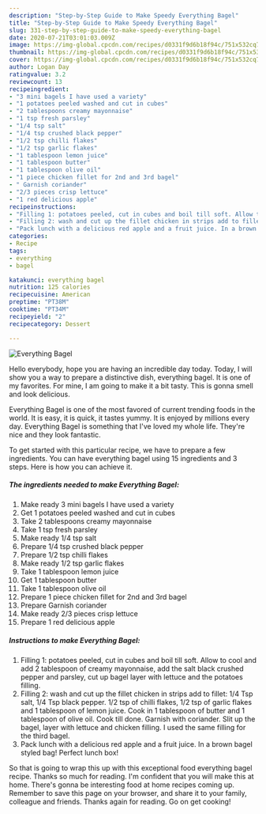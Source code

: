 ```yaml
---
description: "Step-by-Step Guide to Make Speedy Everything Bagel"
title: "Step-by-Step Guide to Make Speedy Everything Bagel"
slug: 331-step-by-step-guide-to-make-speedy-everything-bagel
date: 2020-07-21T03:01:03.009Z
image: https://img-global.cpcdn.com/recipes/d0331f9d6b18f94c/751x532cq70/everything-bagel-recipe-main-photo.jpg
thumbnail: https://img-global.cpcdn.com/recipes/d0331f9d6b18f94c/751x532cq70/everything-bagel-recipe-main-photo.jpg
cover: https://img-global.cpcdn.com/recipes/d0331f9d6b18f94c/751x532cq70/everything-bagel-recipe-main-photo.jpg
author: Logan Day
ratingvalue: 3.2
reviewcount: 13
recipeingredient:
- "3 mini bagels I have used a variety"
- "1 potatoes peeled washed and cut in cubes"
- "2 tablespoons creamy mayonnaise"
- "1 tsp fresh parsley"
- "1/4 tsp salt"
- "1/4 tsp crushed black pepper"
- "1/2 tsp chilli flakes"
- "1/2 tsp garlic flakes"
- "1 tablespoon lemon juice"
- "1 tablespoon butter"
- "1 tablespoon olive oil"
- "1 piece chicken fillet for 2nd and 3rd bagel"
- " Garnish coriander"
- "2/3 pieces crisp lettuce"
- "1 red delicious apple"
recipeinstructions:
- "Filling 1: potatoes peeled, cut in cubes and boil till soft. Allow to cool and add 2 tablespoon of creamy mayonnaise, add the salt black crushed pepper and parsley, cut up bagel layer with lettuce and the potatoes filling."
- "Filling 2: wash and cut up the fillet chicken in strips add to fillet: 1/4 Tsp salt, 1/4 Tsp black pepper. 1/2 tsp of chilli flakes, 1/2 tsp of garlic flakes and 1 tablespoon of lemon juice. Cook in 1 tablespoon of butter and 1 tablespoon of olive oil. Cook till done. Garnish with coriander. Slit up the bagel, layer with lettuce and chicken filling. I used the same filling for the third bagel."
- "Pack lunch with a delicious red apple and a fruit juice. In a brown bagel styled bag! Perfect lunch box!"
categories:
- Recipe
tags:
- everything
- bagel

katakunci: everything bagel 
nutrition: 125 calories
recipecuisine: American
preptime: "PT38M"
cooktime: "PT34M"
recipeyield: "2"
recipecategory: Dessert

---
```



![Everything Bagel](https://img-global.cpcdn.com/recipes/d0331f9d6b18f94c/751x532cq70/everything-bagel-recipe-main-photo.jpg)

Hello everybody, hope you are having an incredible day today. Today, I will show you a way to prepare a distinctive dish, everything bagel. It is one of my favorites. For mine, I am going to make it a bit tasty. This is gonna smell and look delicious.

Everything Bagel is one of the most favored of current trending foods in the world. It is easy, it is quick, it tastes yummy. It is enjoyed by millions every day. Everything Bagel is something that I've loved my whole life. They're nice and they look fantastic.




To get started with this particular recipe, we have to prepare a few ingredients. You can have everything bagel using 15 ingredients and 3 steps. Here is how you can achieve it.

##### The ingredients needed to make Everything Bagel:

1. Make ready 3 mini bagels I have used a variety
1. Get 1 potatoes peeled washed and cut in cubes
1. Take 2 tablespoons creamy mayonnaise
1. Take 1 tsp fresh parsley
1. Make ready 1/4 tsp salt
1. Prepare 1/4 tsp crushed black pepper
1. Prepare 1/2 tsp chilli flakes
1. Make ready 1/2 tsp garlic flakes
1. Take 1 tablespoon lemon juice
1. Get 1 tablespoon butter
1. Take 1 tablespoon olive oil
1. Prepare 1 piece chicken fillet for 2nd and 3rd bagel
1. Prepare  Garnish coriander
1. Make ready 2/3 pieces crisp lettuce
1. Prepare 1 red delicious apple




##### Instructions to make Everything Bagel:

1. Filling 1: potatoes peeled, cut in cubes and boil till soft. Allow to cool and add 2 tablespoon of creamy mayonnaise, add the salt black crushed pepper and parsley, cut up bagel layer with lettuce and the potatoes filling.
1. Filling 2: wash and cut up the fillet chicken in strips add to fillet: 1/4 Tsp salt, 1/4 Tsp black pepper. 1/2 tsp of chilli flakes, 1/2 tsp of garlic flakes and 1 tablespoon of lemon juice. Cook in 1 tablespoon of butter and 1 tablespoon of olive oil. Cook till done. Garnish with coriander. Slit up the bagel, layer with lettuce and chicken filling. I used the same filling for the third bagel.
1. Pack lunch with a delicious red apple and a fruit juice. In a brown bagel styled bag! Perfect lunch box!




So that is going to wrap this up with this exceptional food everything bagel recipe. Thanks so much for reading. I'm confident that you will make this at home. There's gonna be interesting food at home recipes coming up. Remember to save this page on your browser, and share it to your family, colleague and friends. Thanks again for reading. Go on get cooking!
